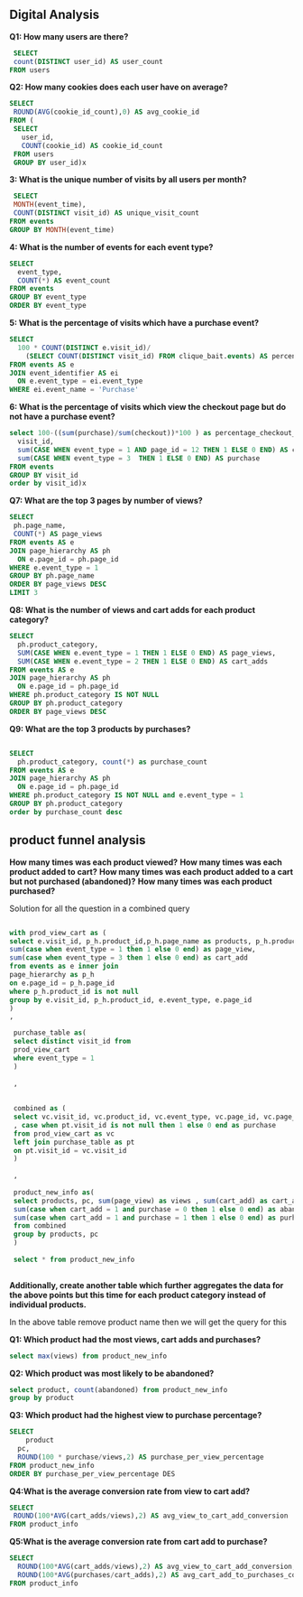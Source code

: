 ## Digital Analysis

**Q1: How many users are there?**
  
 ```sql 
  SELECT
  count(DISTINCT user_id) AS user_count
FROM users
 ```

 **Q2: How many cookies does each user have on average?**
 
 ```sql
 SELECT
  ROUND(AVG(cookie_id_count),0) AS avg_cookie_id
FROM (
  SELECT
    user_id,
    COUNT(cookie_id) AS cookie_id_count
  FROM users
  GROUP BY user_id)x
  ```

**3: What is the unique number of visits by all users per month?**

 ```sql
  SELECT
  MONTH(event_time),
  COUNT(DISTINCT visit_id) AS unique_visit_count
FROM events
GROUP BY MONTH(event_time)
```

**4: What is the number of events for each event type?**
```sql
SELECT
  event_type,
  COUNT(*) AS event_count
FROM events
GROUP BY event_type
ORDER BY event_type
```

**5: What is the percentage of visits which have a purchase event?**

```sql
SELECT
  100 * COUNT(DISTINCT e.visit_id)/
    (SELECT COUNT(DISTINCT visit_id) FROM clique_bait.events) AS percentage_purchase
FROM events AS e
JOIN event_identifier AS ei
  ON e.event_type = ei.event_type
WHERE ei.event_name = 'Purchase'
```


**6: What is the percentage of visits which view the checkout page but do not have a purchase event?**

```sql
select 100-((sum(purchase)/sum(checkout))*100 ) as percentage_checkout_view_with_no_purchase from (SELECT
  visit_id,
  sum(CASE WHEN event_type = 1 AND page_id = 12 THEN 1 ELSE 0 END) AS checkout,
  sum(CASE WHEN event_type = 3  THEN 1 ELSE 0 END) AS purchase
FROM events
GROUP BY visit_id
order by visit_id)x
```


**Q7: What are the top 3 pages by number of views?**


```sql
SELECT
 ph.page_name,
 COUNT(*) AS page_views
FROM events AS e
JOIN page_hierarchy AS ph
  ON e.page_id = ph.page_id
WHERE e.event_type = 1
GROUP BY ph.page_name
ORDER BY page_views DESC
LIMIT 3
```



**Q8: What is the number of views and cart adds for each product category?**

```sql
SELECT
  ph.product_category,
  SUM(CASE WHEN e.event_type = 1 THEN 1 ELSE 0 END) AS page_views,
  SUM(CASE WHEN e.event_type = 2 THEN 1 ELSE 0 END) AS cart_adds
FROM events AS e
JOIN page_hierarchy AS ph
  ON e.page_id = ph.page_id
WHERE ph.product_category IS NOT NULL
GROUP BY ph.product_category
ORDER BY page_views DESC
```


**Q9: What are the top 3 products by purchases?**

```sql

SELECT
  ph.product_category, count(*) as purchase_count
FROM events AS e
JOIN page_hierarchy AS ph
  ON e.page_id = ph.page_id
WHERE ph.product_category IS NOT NULL and e.event_type = 1
GROUP BY ph.product_category
order by purchase_count desc
```


## product funnel analysis



**How many times was each product viewed?**
**How many times was each product added to cart?**
**How many times was each product added to a cart but not purchased (abandoned)?**
**How many times was each product purchased?**



Solution for all the question in a combined query

```sql

with prod_view_cart as (
select e.visit_id, p_h.product_id,p_h.page_name as products, p_h.product_category as pc, e.event_type, e.page_id,
sum(case when event_type = 1 then 1 else 0 end) as page_view,
sum(case when event_type = 3 then 1 else 0 end) as cart_add
from events as e inner join
page_hierarchy as p_h
on e.page_id = p_h.page_id
where p_h.product_id is not null
group by e.visit_id, p_h.product_id, e.event_type, e.page_id
)
,

 purchase_table as(
 select distinct visit_id from
 prod_view_cart
 where event_type = 1
 )
 
 ,
 
 
 combined as (
 select vc.visit_id, vc.product_id, vc.event_type, vc.page_id, vc.page_view, vc.cart_add, vc.products, pc
 , case when pt.visit_id is not null then 1 else 0 end as purchase
 from prod_view_cart as vc
 left join purchase_table as pt
 on pt.visit_id = vc.visit_id
 )
 
 ,
 
 product_new_info as(
 select products, pc, sum(page_view) as views , sum(cart_add) as cart_add,
 sum(case when cart_add = 1 and purchase = 0 then 1 else 0 end) as abandoned,
 sum(case when cart_add = 1 and purchase = 1 then 1 else 0 end) as purhcase
 from combined
 group by products, pc
 )
 
 select * from product_new_info
 
```

**Additionally, create another table which further aggregates the data for the above points but this time for each product category instead of individual products.**


In the above table remove product name then we will get the query for this



**Q1: Which product had the most views, cart adds and purchases?**
```sql
select max(views) from product_new_info
```


**Q2: Which product was most likely to be abandoned?**
 
 ```sql
select product, count(abandoned) from product_new_info
group by product
```


**Q3: Which product had the highest view to purchase percentage?**

```sql
SELECT
    product
  pc,
  ROUND(100 * purchase/views,2) AS purchase_per_view_percentage
FROM product_new_info
ORDER BY purchase_per_view_percentage DES
```
 
**Q4:What is the average conversion rate from view to cart add?**
 
 ```sql
SELECT
  ROUND(100*AVG(cart_adds/views),2) AS avg_view_to_cart_add_conversion
FROM product_info
```




**Q5:What is the average conversion rate from cart add to purchase?**
```sql
SELECT
  ROUND(100*AVG(cart_adds/views),2) AS avg_view_to_cart_add_conversion,
  ROUND(100*AVG(purchases/cart_adds),2) AS avg_cart_add_to_purchases_conversion_rate
FROM product_info
```